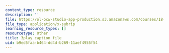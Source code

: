 ```yaml
---
content_type: resource
description: ''
file: https://ol-ocw-studio-app-production.s3.amazonaws.com/courses/18-06sc-linear-algebra-fall-2011/b9ed5faab464dd4db26911aef4955f54_QQpvGlF_1Qo.srt
file_type: application/x-subrip
learning_resource_types: []
resourcetype: Other
title: 3play caption file
uid: b9ed5faa-b464-dd4d-b269-11aef4955f54
---
```

